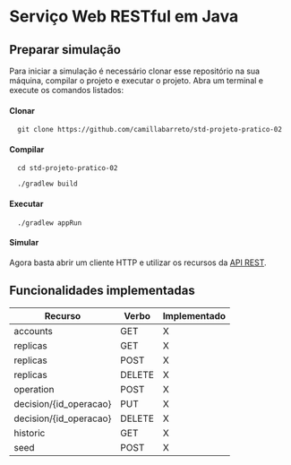 # Serviço Web RESTful em Java

## Preparar simulação

Para iniciar a simulação é necessário clonar esse repositório na sua máquina, compilar o projeto e executar o projeto. Abra um terminal e execute os comandos listados:

#### Clonar

```shell
  git clone https://github.com/camillabarreto/std-projeto-pratico-02
```

#### Compilar

```shell
  cd std-projeto-pratico-02

  ./gradlew build
```

#### Executar

```shell
  ./gradlew appRun
```

#### Simular

Agora basta abrir um cliente HTTP e utilizar os recursos da [API REST](https://github.com/camillabarreto/std-projeto-pratico-02/blob/master/apiary.apib).

## Funcionalidades implementadas

| Recurso | Verbo | Implementado |
| -------------- | -------------- | -------------- |
| accounts | GET | X |
| replicas | GET | X |
| replicas | POST | X |
| replicas | DELETE | X |
| operation | POST | X |
| decision/{id_operacao} | PUT | X |
| decision/{id_operacao} | DELETE | X |
| historic | GET | X |
| seed | POST | X |
